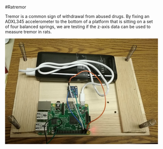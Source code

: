 #Ratremor

Tremor is a common sign of withdrawal from abused drugs. By fixing an ADXL345 accelerometer to the bottom of a platform that is sitting on a set of four balanced springs, we are testing if the z-axis data can be used to measure tremor in rats.

![](./ratremor_prototype.jpg)

